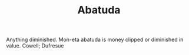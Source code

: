 ---
title: Abatuda
letter: A
permalink: "/definitions/abatuda.html"
body: Anything diminished. Mon-eta abatuda is money clipped or diminished in value.
  Cowell; Dufresue
published_at: '2018-07-07'
source: Black's Law Dictionary
layout: post
---